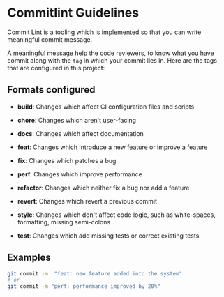 # Commitlint Guidelines

Commit Lint is a tooling which is implemented so that you can write meaningful commit message.

A meaningful message help the code reviewers, to know what you have commit along with the `tag` in which your commit lies in. Here are the tags that are configured in this project:

## Formats configured

- **build**: Changes which affect CI configuration files and scripts

- **chore**: Changes which aren't user-facing

- **docs**: Changes which affect documentation

- **feat**: Changes which introduce a new feature or improve a feature

- **fix**: Changes which patches a bug

- **perf**: Changes which improve performance

- **refactor**: Changes which neither fix a bug nor add a feature

- **revert**: Changes which revert a previous commit

- **style**: Changes which don't affect code logic, such as white-spaces, formatting, missing semi-colons

- **test**: Changes which add missing tests or correct existing tests

## Examples

```bash
git commit -m  "feat: new feature added into the system"
# or
git commit -m "perf: performance improved by 20%"
```
